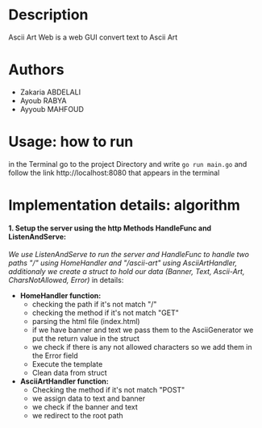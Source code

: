# Description
 Ascii Art Web is a web GUI convert text to Ascii Art
# Authors
- Zakaria ABDELALI
- Ayoub RABYA
- Ayyoub MAHFOUD
# Usage: how to run
in the Terminal go to the project Directory and write ``` go run main.go ``` and follow the link http://localhost:8080 that appears in the terminal
# Implementation details: algorithm

#### 1. Setup the server using the http Methods HandleFunc and ListenAndServe:
 *We use ListenAndServe to run the server and HandleFunc to handle two paths "/" using HomeHandler and "/ascii-art" using AsciiArtHandler, additionaly we create a struct to hold our data (Banner, Text, Ascii-Art, CharsNotAllowed, Error)*
in details:
- **HomeHandler function:**
    * checking the path if it's not match "/"
    * checking the method if it's not match "GET"
    * parsing the html file (index.html)
    * if we have banner and text we pass them to the AsciiGenerator we put the return value in the struct
    * we check if there is any not allowed characters so we add them in the Error field 
    * Execute the template
    * Clean data from struct
- **AsciiArtHandler function:**
    * Checking the method if it's not match "POST"
    * we assign data to text and banner
    * we check if the banner and text
    * we redirect to the root path
